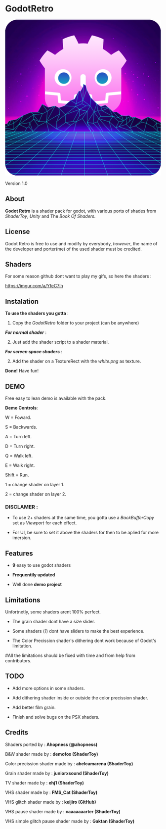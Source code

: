 # GodotRetro

![png](https://github.com/Ahopness/GodotRetro/blob/main/Fotage/icon.png?raw=true)

Version 1.0



## About

**Godot Retro** is a shader pack for godot, with various ports of shades from *ShaderToy*, *Unity* and The *Book Of Shaders*. 



## License

Godot Retro is free to use and modify by everybody, *however*, the name of the developer and porter(me) of the used shader must be credited.



## Shaders
For some reason github dont want to play my gifs, so here the shaders :

https://imgur.com/a/YfeC7lh



## Instalation

**To use the shaders you gotta** :

1. Copy the _GodotRetro_ folder to your project (can be anywhere)


***For normal shader*** :


2. Just add the shader script to a shader material.

***For screen space shaders*** :

2. Add the shader on a TextureRect with the _white.png_ as texture.


**Done!** Have fun!



## DEMO

Free easy to lean demo is available with the pack.


**Demo Controls**:

W = Foward.

S = Backwards.

A = Turn left.

D = Turn right.

Q = Walk left.

E = Walk right.

Shift = Run.

1 = change shader on layer 1.

2 = change shader on layer 2.



### DISCLAMER :

 - To use 2+ shaders at the same time, you gotta use a *BackBufferCopy* set as *Viewport* for each effect.

 - For UI, be sure to set it above the shaders for then to be aplied for more imersion.



## Features

 - **9** easy to use godot shaders
 
 - **Frequentily updated**

 - Well done **demo project**



## Limitations

Unfortnetly, some shaders arent 100% perfect.

 - The grain shader dont have a size slider.
 
 - Some shaders (*1*) dont have sliders to make the best experience.

 - The Color Precission shader's dithering dont work because of Godot's limitation.

 
 #All the limitations should be fixed with time and from help from contributors.



## TODO

 - Add more options in some shaders.

 - Add dithering shader inside or outside the color precission shader.

 - Add better film grain.

 - Finish and solve bugs on the PSX shaders.



## Credits 

Shaders ported by : **Ahopness (@ahopness)**


B&W shader made by : **demofox (ShaderToy)**

Color precission shader made by : **abelcamarena (ShaderToy)**

Grain shader made by : **juniorxsound (ShaderToy)**

TV shader made by : **ehj1 (ShaderToy)**

VHS shader made by : **FMS_Cat (ShaderToy)**

VHS glitch shader made by : **keijiro (GitHub)**

VHS pause shader made by : **caaaaaaarter (ShaderToy)**

VHS simple glitch pause shader made by : **Gaktan (ShaderToy)**

